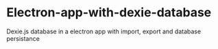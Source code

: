 # Electron-app-with-dexie-database
Dexie.js database in a electron app with import, export and database persistance
